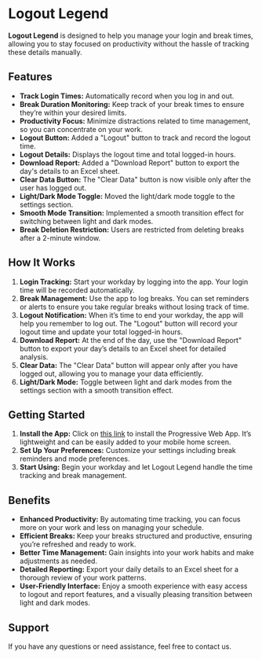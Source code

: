 # Logout Legend

**Logout Legend** is designed to help you manage your login and break times, allowing you to stay focused on productivity without the hassle of tracking these details manually.

## Features

- **Track Login Times:** Automatically record when you log in and out.
- **Break Duration Monitoring:** Keep track of your break times to ensure they’re within your desired limits.
- **Productivity Focus:** Minimize distractions related to time management, so you can concentrate on your work.
- **Logout Button:** Added a "Logout" button to track and record the logout time.
- **Logout Details:** Displays the logout time and total logged-in hours.
- **Download Report:** Added a "Download Report" button to export the day's details to an Excel sheet.
- **Clear Data Button:** The "Clear Data" button is now visible only after the user has logged out.
- **Light/Dark Mode Toggle:** Moved the light/dark mode toggle to the settings section.
- **Smooth Mode Transition:** Implemented a smooth transition effect for switching between light and dark modes.
- **Break Deletion Restriction:** Users are restricted from deleting breaks after a 2-minute window.

## How It Works

1. **Login Tracking:** Start your workday by logging into the app. Your login time will be recorded automatically.
2. **Break Management:** Use the app to log breaks. You can set reminders or alerts to ensure you take regular breaks without losing track of time.
3. **Logout Notification:** When it’s time to end your workday, the app will help you remember to log out. The "Logout" button will record your logout time and update your total logged-in hours.
4. **Download Report:** At the end of the day, use the "Download Report" button to export your day’s details to an Excel sheet for detailed analysis.
5. **Clear Data:** The "Clear Data" button will appear only after you have logged out, allowing you to manage your data efficiently.
6. **Light/Dark Mode:** Toggle between light and dark modes from the settings section with a smooth transition effect.

## Getting Started

1. **Install the App:** Click on [this link](https://logout-legend.onrender.com) to install the Progressive Web App. It’s lightweight and can be easily added to your mobile home screen.
2. **Set Up Your Preferences:** Customize your settings including break reminders and mode preferences.
3. **Start Using:** Begin your workday and let Logout Legend handle the time tracking and break management.

## Benefits

- **Enhanced Productivity:** By automating time tracking, you can focus more on your work and less on managing your schedule.
- **Efficient Breaks:** Keep your breaks structured and productive, ensuring you’re refreshed and ready to work.
- **Better Time Management:** Gain insights into your work habits and make adjustments as needed.
- **Detailed Reporting:** Export your daily details to an Excel sheet for a thorough review of your work patterns.
- **User-Friendly Interface:** Enjoy a smooth experience with easy access to logout and report features, and a visually pleasing transition between light and dark modes.

## Support

If you have any questions or need assistance, feel free to contact us.
